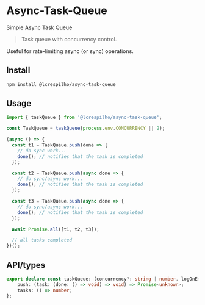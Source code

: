 # Async-Task-Queue
Simple Async Task Queue

> Task queue with concurrency control.

Useful for rate-limiting async (or sync) operations.

## Install

```sh
npm install @lcrespilho/async-task-queue
```

## Usage
```js
import { taskQueue } from '@lcrespilho/async-task-queue';

const TaskQueue = taskQueue(process.env.CONCURRENCY || 2);

(async () => {
  const t1 = TaskQueue.push(done => {
    // do sync work...
    done(); // notifies that the task is completed
  });

  const t2 = TaskQueue.push(async done => {
    // do sync/async work...
    done(); // notifies that the task is completed
  });

  const t3 = TaskQueue.push(async done => {
    // do sync/async work...
    done(); // notifies that the task is completed
  });

  await Promise.all([t1, t2, t3]);

  // all tasks completed
})();
```

## API/types

```ts
export declare const taskQueue: (concurrency?: string | number, logOnEmpty?: boolean) => {
    push: (task: (done: () => void) => void) => Promise<unknown>;
    tasks: () => number;
};
```
